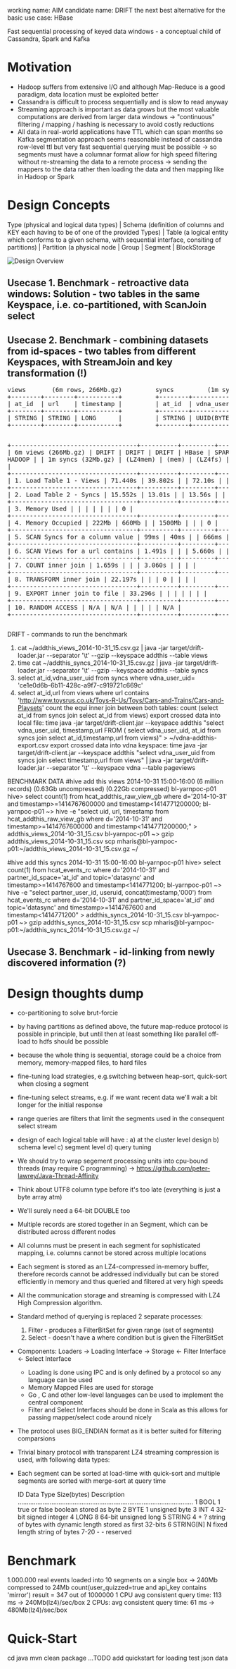 working name: AIM
candidate name: DRIFT
the next best alternative for the basic use case: HBase

Fast sequential processing of keyed data windows - a conceptual child of Cassandra, Spark and Kafka

Motivation
==========
* Hadoop suffers from extensive I/O and although Map-Reduce is a good paradigm, data location must be exploited better 
* Cassandra is difficult to process sequentially and is slow to read anyway
* Streaming approach is important as data grows but the most valuable computations are derived from larger data windows
  -> "continuous" filtering / mapping / hashing is necessary to avoid costly reductions
* All data in real-world applications have TTL which can span months so Kafka segmentation approach seems reasonable 
  instead of cassandra row-level ttl but very fast sequential querying must be possible 
  -> so segments must have a columnar format allow for high speed filtering without re-streaming the data to a remote process 
  -> sending the mappers to the data rather then loading the data and then mapping like in Hadoop or Spark


Design Concepts
===============================
 Type       (physical and logical data types)
   |
Schema      (definition of columns and KEY each having to be of one of the provided Types)
   |
Table       (a logical entity which conforms to a given schema, with sequential interface, consiting of partitions)
   |
Partition   (a physical node 
   |
Group
   |
Segment
   |
BlockStorage

![Design Overview](https://dl.dropboxusercontent.com/u/15048579/drift.svg "Design Overview")

Usecase 1. Benchmark - retroactive data windows: Solution - two tables in the same Keyspace, i.e. co-partitioned, with ScanJoin select 
---------------------------------------------------------------------------------------------------------------------------------------

Usecase 2. Benchmark - combining datasets from id-spaces - two tables from different Keyspaces, with StreamJoin and key transformation (!) 
-------------------------------------------------------------------------------------------------------------------------------------------
<html><pre>
views       (6m rows, 266Mb.gz)         syncs         (1m syncs 32Mb.gz)
+--------+--------+-----------+         +--------+---------------------+
| at_id  | url    | timestamp |         | at_id  | vdna_user_id        |
+--------+--------+-----------+         +--------+---------------------+
| STRING | STRING | LONG      |         | STRING | UUID(BYTEARRAY[16]) |
+--------+--------+-----------+         +--------+---------------------+

+----------------------------------+----------+---------+---------+--------+-------+-------+--------+
| 6m views (266Mb.gz)              | DRIFT    | DRIFT   | DRIFT   | HBase  | SPARK | REDIS | HADOOP |
| 1m syncs (32Mb.gz)               | (LZ4mem) | (mem)   | (LZ4fs) | (mem)  |       |       |        |
+----------------------------------+----------+---------+---------+--------+-------+-------+--------+
| 1. Load Table 1 - Views          | 71.440s  | 39.802s |         | 72.10s |       |       | 0      |
+----------------------------------+----------+---------+---------+--------+-------+-------+--------+
| 2. Load Table 2 - Syncs          | 15.552s  | 13.01s  |         | 13.56s |       |       | 0      |
+----------------------------------+----------+---------+---------+--------+-------+-------+--------+
| 3. Memory Used                   |          |         |         |        |       |       | 0      |
+----------------------------------+----------+---------+---------+--------+-------+-------+--------+
| 4. Memory Occupied               | 222Mb    | 660Mb   |         | 1500Mb |       |       | 0      |
+----------------------------------+----------+---------+---------+--------+-------+-------+--------+
| 5. SCAN Syncs for a column value | 99ms     | 40ms    |         | 666ms  |       |       |        |
+----------------------------------+----------+---------+---------+--------+-------+-------+--------+
| 6. SCAN Views for a url contains | 1.491s   |         |         | 5.660s |       |       |        |
+----------------------------------+----------+---------+---------+--------+-------+-------+--------+
| 7. COUNT inner join              | 1.659s   |         |         | 3.060s |       |       |        |
+----------------------------------+----------+---------+---------+--------+-------+-------+--------+
| 8. TRANSFORM inner join          | 22.197s  |         |         | 0      |       |       |        |
+----------------------------------+----------+---------+---------+--------+-------+-------+--------+
| 9. EXPORT inner join to file     | 33.296s  |         |         |        |       |       |        |
+----------------------------------+----------+---------+---------+--------+-------+-------+--------+
| 10. RANDOM ACCESS                | N/A      | N/A     |         |        |       |       | N/A    |
+----------------------------------+----------+---------+---------+--------+-------+-------+--------+
</pre></html>
DRIFT - commands to run the benchmark
1. cat ~/addthis_views_2014-10-31_15.csv.gz | java -jar target/drift-loader.jar --separator '\t' --gzip --keyspace addthis --table views
2. time cat ~/addthis_syncs_2014-10-31_15.csv.gz | java -jar target/drift-loader.jar --separator '\t' --gzip --keyspace addthis --table syncs
5. select at_id,vdna_user_uid from syncs where vdna_user_uid= 'ce1e0d6b-6b11-428c-a9f7-c919721c669c'
6. select at_id,url from views where url contains 'http://www.toysrus.co.uk/Toys-R-Us/Toys/Cars-and-Trains/Cars-and-Playsets'
count the equi inner join between both tables: count (select at_id from syncs join select at_id from views)
export crossed data into local file: time java -jar target/drift-client.jar --keyspace addthis "select vdna_user_uid, timestamp,url FROM ( select vdna_user_uid, at_id from syncs join select at_id,timestamp,url from views)" > ~/vdna-addthis-export.csv
export crossed data into vdna keyspace: time java -jar target/drift-client.jar --keyspace addthis "select vdna_user_uid from syncs join select timestamp,url from views" | java -jar target/drift-loader.jar --separator '\t' --keyspace vdna --table pageviews

BENCHMARK DATA 
#hive add this views  2014-10-31 15:00-16:00 (6 million records) (0.63Gb uncompressed) (0.22Gb compressed)
bl-yarnpoc-p01 hive> select count(1) from hcat_addthis_raw_view_gb where d='2014-10-31' and timestamp>=1414767600000 and timestamp<1414771200000;
bl-yarnpoc-p01 ~> hive -e "select uid, url, timestamp from hcat_addthis_raw_view_gb where d='2014-10-31' and timestamp>=1414767600000 and timestamp<1414771200000;" > addthis_views_2014-10-31_15.csv
bl-yarnpoc-p01 ~> gzip addthis_views_2014-10-31_15.csv
scp mharis@bl-yarnpoc-p01:~/addthis_views_2014-10-31_15.csv.gz ~/

#hive add this syncs  2014-10-31 15:00-16:00
bl-yarnpoc-p01 hive> select count(1) from hcat_events_rc where d='2014-10-31' and partner_id_space='at_id' and topic='datasync' and timestamp>=1414767600 and timestamp<1414771200;
bl-yarnpoc-p01 ~> hive -e "select partner_user_id, useruid, concat(timestamp,'000') from hcat_events_rc where d='2014-10-31' and partner_id_space='at_id' and topic='datasync' and timestamp>=1414767600 and timestamp<1414771200" > addthis_syncs_2014-10-31_15.csv
bl-yarnpoc-p01 ~> gzip addthis_syncs_2014-10-31_15.csv
scp mharis@bl-yarnpoc-p01:~/addthis_syncs_2014-10-31_15.csv.gz ~/


Usecase 3. Benchmark - id-linking from newly discovered information (?) 
---------------------------------------------------------------------------------------------------------------------------------------

Design thoughts dump
================================================================================================= 
* co-partitioning to solve brut-forcie
* by having partitions as defined above, the future map-reduce protocol is possible in principle, but until then at least something like parallel off-load to hdfs should be possible 
* because the whole thing is sequential, storage could be a choice from memory, memory-mapped files, to hard files
* fine-tuning load strategies, e.g.switching between heap-sort, quick-sort when closing a segment
* fine-tuning select streams, e.g. if we want recent data we'll wait a bit longer for the initial response
* range queries are filters that limit the segments used in the consequent select stream
* design of each logical table will have : a) at the cluster level design b) schema level c) segment level d) query tuning
* We should try to wrap segement processing units into cpu-bound threads (may require C programming) 
    -> https://github.com/peter-lawrey/Java-Thread-Affinity
* Think about UTF8 column type before it's too late (everything is just a byte array atm)
* We'll surely need a 64-bit DOUBLE too
* Multiple records are stored together in an Segment, which can be distributed across different nodes
* All columns must be present in each segment for sophisticated mapping, i.e. columns cannot be stored across multiple locations
* Each segment is stored as an LZ4-compressed in-memory buffer, therefore records cannot be addressed individually but can be 
  stored efficiently in memory and thus queried and filtered at very high speeds
* All the communication storage and streaming is compressed with LZ4 High Compression algorithm.
* Standard method of querying is replaced 2 separate processes: 
  1. Filter - produces a FilterBitSet for given range (set of segments)
  2. Select - doesn't have a where condition but is given the FilterBitSet  
* Components: Loaders -> Loading Interface -> Storage <- Filter Interface <- Select Interface 
  - Loading is done using IPC and is only defined by a protocol so any language can be used 
  - Memory Mapped Files are used for storage 
  - Go , C and other low-level languages can be used to implement the central component
  - Filter and Select Interfaces should be done in Scala as this allows for passing mapper/select code around nicely
* The protocol uses BIG_ENDIAN format as it is better suited for filtering comparsions 
* Trivial binary protocol with transparent LZ4 streaming compression is used, with following data types:
* Each segment can be sorted at load-time with quick-sort and multiple segments are sorted with merge-sort at query time

    ID  Data Type      Size(bytes)      Description
    ...................................................................................................
    1   BOOL            1               true or false boolean stored as byte
    2   BYTE            1               unsigned byte
    3   INT             4               32-bit signed integer
    4   LONG            8               64-bit unsigned long
    5   STRING          4 + ?           string of bytes with dynamic length stored as first 32-bits
    6   STRING[N]       N               fixed length string of bytes
    7-20   -            -               reserved


Benchmark
======================
1.000.000 real events loaded into 10 segments on a single box -> 240Mb compressed to 24Mb
count(user_quizzed=true and api_key contains 'mirror')
result = 347 out of 1000000
1 CPU avg consistent query time: 113 ms -> 240Mb(lz4)/sec/box
2 CPUs: avg consistent query time: 61 ms -> 480Mb(lz4)/sec/box


Quick-Start
===========
cd java
mvn clean package
...TODO add quickstart for loading test json data


